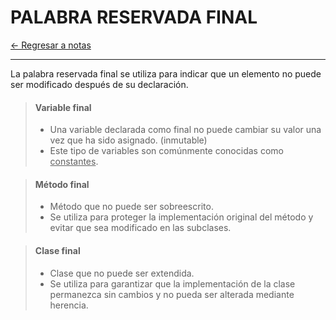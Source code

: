 # PALABRA RESERVADA FINAL

[← Regresar a notas](../../README.md) <br>

---

La palabra reservada final se utiliza para indicar que un elemento no puede ser modificado después de su declaración.

> #### Variable final
> - Una variable declarada como final no puede cambiar su valor una vez que ha sido asignado. (inmutable)
> - Este tipo de variables son comúnmente conocidas como <u>constantes</u>.

> #### Método final
> - Método que no puede ser sobreescrito.
> - Se utiliza para proteger la implementación original del método y evitar que sea modificado en las subclases.

> #### Clase final
> - Clase que no puede ser extendida.
> - Se utiliza para garantizar que la implementación de la clase permanezca sin cambios y no pueda ser alterada mediante herencia.